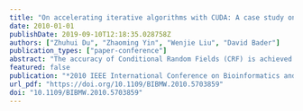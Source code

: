 ```yaml
---
title: "On accelerating iterative algorithms with CUDA: A case study on Conditional Random Fields training algorithm for biological sequence alignment"
date: 2010-01-01
publishDate: 2019-09-10T12:18:35.028758Z
authors: ["Zhuhui Du", "Zhaoming Yin", "Wenjie Liu", "David Bader"]
publication_types: ["paper-conference"]
abstract: "The accuracy of Conditional Random Fields (CRF) is achieved at the cost of huge amount of computation to train model. In this paper we designed the parallelized algorithm for the Gradient Ascent based CRF training methods for biological sequence alignment. Our contribution is mainly on two aspects: 1) We flexibly parallelized the different iterative computation patterns, and the according optimization methods are presented. 2) As for the Gibbs Sampling based training method, we designed a way to automatically predict the iteration round, so that the parallel algorithm could be run in a more efficient manner. In the experiment, these parallel algorithms achieved valuable accelerations comparing to the serial version."
featured: false
publication: "*2010 IEEE International Conference on Bioinformatics and Biomedicine Workshops (BIBMW)*"
url_pdf: "https://doi.org/10.1109/BIBMW.2010.5703859"
doi: "10.1109/BIBMW.2010.5703859"
---
```


